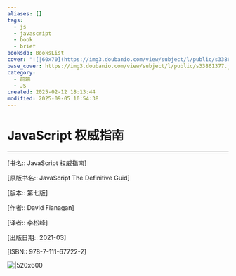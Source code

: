 ```yaml
---
aliases: []
tags:
  - js
  - javascript
  - book
  - brief
booksdb: BooksList
cover: "![|60x70](https://img3.doubanio.com/view/subject/l/public/s33861377.jpg)"
base_cover: https://img3.doubanio.com/view/subject/l/public/s33861377.jpg
category:
  - 前端
  - JS
created: 2025-02-12 18:13:44
modified: 2025-09-05 10:54:38
---
```


# JavaScript 权威指南

---

[书名:: JavaScript 权威指南] 

[原版书名:: JavaScript The Definitive Guid]

[版本:: 第七版]

[作者:: David Fianagan]

[译者:: 李松峰]
  
[出版日期:: 2021-03]

[ISBN:: 978-7-111-67722-2]

 ![|520x600](https://img3.doubanio.com/view/subject/l/public/s33861377.jpg)


